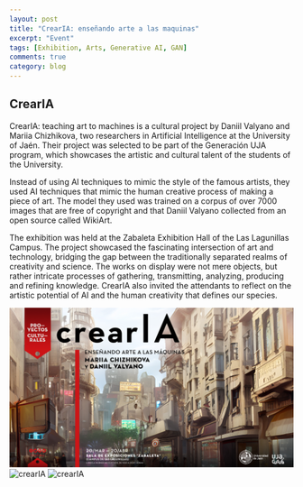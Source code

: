 ```yaml
---
layout: post
title: "CrearIA: enseñando arte a las maquinas"
excerpt: "Event"
tags: [Exhibition, Arts, Generative AI, GAN]
comments: true
category: blog
---
```


## CrearIA
<str>CrearIA: teaching art to machines </str>  is a cultural project by Daniil Valyano and Mariia Chizhikova, two researchers in Artificial Intelligence at the University of Jaén. Their project was selected to be part of the Generación UJA program, which showcases the artistic and cultural talent of the students of the University. 

Instead of using AI techniques to mimic the style of the famous artists, they used AI techniques that mimic the human creative process of making a piece of art. The model they used was trained on a corpus of over 7000 images that are free of copyright and that Daniil Valyano collected from an open source called WikiArt.

The exhibition was held at the Zabaleta Exhibition Hall of the Las Lagunillas Campus. The project showcased the fascinating intersection of art and technology, bridging the gap between the traditionally separated realms of creativity and science. The works on display were not mere objects, but rather intricate processes of gathering, transmitting, analyzing, producing and refining knowledge. CrearIA also invited the attendants to reflect on the artistic potential of AI and the human creativity that defines our species.

![crearIA](/images/crearia1.jpg)
![crearIA](/images/crearia2.jpg)
![crearIA](/images/crearia3.jpg)

